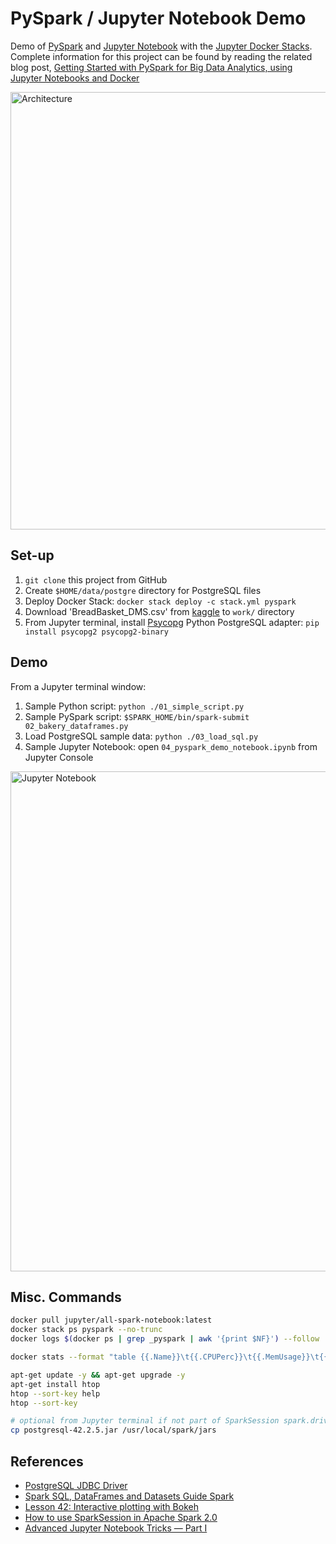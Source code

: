# PySpark / Jupyter Notebook Demo

Demo of [PySpark](http://spark.apache.org/docs/2.4.0/api/python/pyspark.html) and [Jupyter Notebook](http://jupyter.org/) with the [Jupyter Docker Stacks](https://jupyter-docker-stacks.readthedocs.io/en/latest/). Complete information for this project can be found by reading the related blog post, [Getting Started with PySpark for Big Data Analytics, using Jupyter Notebooks and Docker
](wp.me/p1RD28-61V)

<img src="https://programmaticponderings.files.wordpress.com/2018/11/pysparkdocker1.png" alt="Architecture" width="700"/>

## Set-up

1.  `git clone` this project from GitHub
2.  Create `$HOME/data/postgre` directory for PostgreSQL files
3.  Deploy Docker Stack: `docker stack deploy -c stack.yml pyspark`
4.  Download 'BreadBasket_DMS.csv' from [kaggle](https://www.kaggle.com/xvivancos/transactions-from-a-bakery) to `work/` directory
5.  From Jupyter terminal, install [Psycopg](http://initd.org/psycopg/docs/install.html#) Python PostgreSQL adapter: `pip install psycopg2 psycopg2-binary`

## Demo

From a Jupyter terminal window:

1.  Sample Python script: `python ./01_simple_script.py`
2.  Sample PySpark script: `$SPARK_HOME/bin/spark-submit 02_bakery_dataframes.py`
3.  Load PostgreSQL sample data: `python ./03_load_sql.py`
4.  Sample Jupyter Notebook: open `04_pyspark_demo_notebook.ipynb` from Jupyter Console

<img src="https://programmaticponderings.files.wordpress.com/2018/11/pyspark_article_11_notebook.png" alt="Jupyter Notebook" width="800"/>

## Misc. Commands

```bash
docker pull jupyter/all-spark-notebook:latest
docker stack ps pyspark --no-trunc
docker logs $(docker ps | grep _pyspark | awk '{print $NF}') --follow

docker stats --format "table {{.Name}}\t{{.CPUPerc}}\t{{.MemUsage}}\t{{.MemPerc}}"

apt-get update -y && apt-get upgrade -y
apt-get install htop
htop --sort-key help
htop --sort-key

# optional from Jupyter terminal if not part of SparkSession spark.driver.extraClassPath
cp postgresql-42.2.5.jar /usr/local/spark/jars
```

## References

-   [PostgreSQL JDBC Driver
    ](https://jdbc.postgresql.org/download.html)
-   [Spark SQL, DataFrames and Datasets Guide
    Spark](https://spark.apache.org/docs/latest/sql-programming-guide.html#jdbc-to-other-databases)
-   [Lesson 42: Interactive plotting with Bokeh](http://justinbois.github.io/bootcamp/2017/lessons/l42_bokeh.html)
-   [How to use SparkSession in Apache Spark 2.0](https://databricks.com/blog/2016/08/15/how-to-use-sparksession-in-apache-spark-2-0.html)
-   [Advanced Jupyter Notebook Tricks — Part I](https://blog.dominodatalab.com/lesser-known-ways-of-using-notebooks/)
